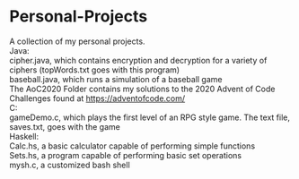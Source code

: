 # Personal-Projects
A collection of my personal projects. <br>
Java:<br>
  cipher.java, which contains encryption and decryption for a variety of ciphers (topWords.txt goes with this program)<br>
  baseball.java, which runs a simulation of a baseball game<br>
  The AoC2020 Folder contains my solutions to the 2020 Advent of Code Challenges found at https://adventofcode.com/<br>
 C:<br>
  gameDemo.c, which plays the first level of an RPG style game. The text file, saves.txt, goes with the game<br>
  Haskell:<br>
    Calc.hs, a basic calculator capable of performing simple functions<br>
    Sets.hs, a program capable of performing basic set operations<br>
    mysh.c, a customized bash shell
